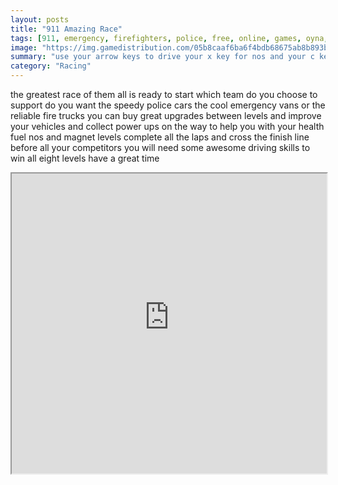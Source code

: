 ```yaml
---
layout: posts
title: "911 Amazing Race"
tags: [911, emergency, firefighters, police, free, online, games, oyna, game, free, games, play, play, games]
image: "https://img.gamedistribution.com/05b8caaf6ba6f4bdb68675ab8b893bda.jpg"
summary: "use your arrow keys to drive your x key for nos and your c key for magnet  free online games oyna game free games play play games"
category: "Racing"
---
```


the greatest race of them all is ready to start which team do you choose to support do you want the speedy police cars the cool emergency vans or the reliable fire trucks you can buy great upgrades between levels and improve your vehicles and collect power ups on the way to help you with your health fuel nos and magnet levels complete all the laps and cross the finish line before all your competitors you will need some awesome driving skills to win all eight levels have a great time

<iframe width="100%" height="480px;" src="https://flash.gamedistribution.com?game=05b8caaf6ba6f4bdb68675ab8b893bda"></iframe>